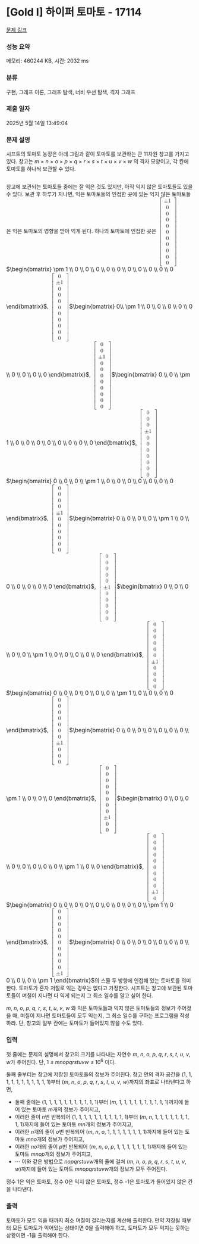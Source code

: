 # [Gold I] 하이퍼 토마토 - 17114 

[문제 링크](https://www.acmicpc.net/problem/17114) 

### 성능 요약

메모리: 460244 KB, 시간: 2032 ms

### 분류

구현, 그래프 이론, 그래프 탐색, 너비 우선 탐색, 격자 그래프

### 제출 일자

2025년 5월 14일 13:49:04

### 문제 설명

<p>시프트의 토마토 농장은 아래 그림과 같이 토마토를 보관하는 큰 11차원 창고를 가지고 있다. 창고는 <em>m </em>×<em> n </em>×<em> o </em>×<em> p </em>×<em> q </em>×<em> r </em>×<em> s </em>×<em> t </em>×<em> u </em>×<em> v </em>×<em> w</em> 의 격자 모양이고, 각 칸에 토마토를 하나씩 보관할 수 있다.</p>

<p> </p>

<p style="text-align: center;"><img alt="" src="https://upload.acmicpc.net/ca30bf59-2a40-4eff-909f-532bc9df8840/-/preview/"></p>

<p> </p>

<p>창고에 보관되는 토마토들 중에는 잘 익은 것도 있지만, 아직 익지 않은 토마토들도 있을 수 있다. 보관 후 하루가 지나면, 익은 토마토들의 인접한 곳에 있는 익지 않은 토마토들은 익은 토마토의 영향을 받아 익게 된다. 하나의 토마토에 인접한 곳은 <mjx-container class="MathJax" jax="CHTML" style="font-size: 109%; position: relative;"><mjx-math class="MJX-TEX" aria-hidden="true"><mjx-mrow><mjx-mo class="mjx-n"><mjx-stretchy-v class="mjx-c5B" style="height: 15em; vertical-align: -7.25em;"><mjx-beg><mjx-c></mjx-c></mjx-beg><mjx-ext><mjx-c></mjx-c></mjx-ext><mjx-end><mjx-c></mjx-c></mjx-end><mjx-mark></mjx-mark></mjx-stretchy-v></mjx-mo><mjx-mtable style="min-width: 1.278em;"><mjx-table><mjx-itable><mjx-mtr><mjx-mtd style="padding-bottom: 0.2em;"><mjx-mo class="mjx-n"><mjx-c class="mjx-cB1"></mjx-c></mjx-mo><mjx-mn class="mjx-n"><mjx-c class="mjx-c31"></mjx-c></mjx-mn><mjx-tstrut></mjx-tstrut></mjx-mtd></mjx-mtr><mjx-mtr><mjx-mtd style="padding-top: 0.2em; padding-bottom: 0.2em;"><mjx-mn class="mjx-n"><mjx-c class="mjx-c30"></mjx-c></mjx-mn><mjx-tstrut></mjx-tstrut></mjx-mtd></mjx-mtr><mjx-mtr><mjx-mtd style="padding-top: 0.2em; padding-bottom: 0.2em;"><mjx-mn class="mjx-n"><mjx-c class="mjx-c30"></mjx-c></mjx-mn><mjx-tstrut></mjx-tstrut></mjx-mtd></mjx-mtr><mjx-mtr><mjx-mtd style="padding-top: 0.2em; padding-bottom: 0.2em;"><mjx-mn class="mjx-n"><mjx-c class="mjx-c30"></mjx-c></mjx-mn><mjx-tstrut></mjx-tstrut></mjx-mtd></mjx-mtr><mjx-mtr><mjx-mtd style="padding-top: 0.2em; padding-bottom: 0.2em;"><mjx-mn class="mjx-n"><mjx-c class="mjx-c30"></mjx-c></mjx-mn><mjx-tstrut></mjx-tstrut></mjx-mtd></mjx-mtr><mjx-mtr><mjx-mtd style="padding-top: 0.2em; padding-bottom: 0.2em;"><mjx-mn class="mjx-n"><mjx-c class="mjx-c30"></mjx-c></mjx-mn><mjx-tstrut></mjx-tstrut></mjx-mtd></mjx-mtr><mjx-mtr><mjx-mtd style="padding-top: 0.2em; padding-bottom: 0.2em;"><mjx-mn class="mjx-n"><mjx-c class="mjx-c30"></mjx-c></mjx-mn><mjx-tstrut></mjx-tstrut></mjx-mtd></mjx-mtr><mjx-mtr><mjx-mtd style="padding-top: 0.2em; padding-bottom: 0.2em;"><mjx-mn class="mjx-n"><mjx-c class="mjx-c30"></mjx-c></mjx-mn><mjx-tstrut></mjx-tstrut></mjx-mtd></mjx-mtr><mjx-mtr><mjx-mtd style="padding-top: 0.2em; padding-bottom: 0.2em;"><mjx-mn class="mjx-n"><mjx-c class="mjx-c30"></mjx-c></mjx-mn><mjx-tstrut></mjx-tstrut></mjx-mtd></mjx-mtr><mjx-mtr><mjx-mtd style="padding-top: 0.2em; padding-bottom: 0.2em;"><mjx-mn class="mjx-n"><mjx-c class="mjx-c30"></mjx-c></mjx-mn><mjx-tstrut></mjx-tstrut></mjx-mtd></mjx-mtr><mjx-mtr><mjx-mtd style="padding-top: 0.2em;"><mjx-mn class="mjx-n"><mjx-c class="mjx-c30"></mjx-c></mjx-mn><mjx-tstrut></mjx-tstrut></mjx-mtd></mjx-mtr></mjx-itable></mjx-table></mjx-mtable><mjx-mo class="mjx-n"><mjx-stretchy-v class="mjx-c5D" style="height: 15em; vertical-align: -7.25em;"><mjx-beg><mjx-c></mjx-c></mjx-beg><mjx-ext><mjx-c></mjx-c></mjx-ext><mjx-end><mjx-c></mjx-c></mjx-end><mjx-mark></mjx-mark></mjx-stretchy-v></mjx-mo></mjx-mrow></mjx-math><mjx-assistive-mml unselectable="on" display="inline"><math xmlns="http://www.w3.org/1998/Math/MathML"><mrow data-mjx-texclass="INNER"><mo data-mjx-texclass="OPEN">[</mo><mtable columnspacing="1em" rowspacing="4pt"><mtr><mtd><mo>±</mo><mn>1</mn></mtd></mtr><mtr><mtd><mn>0</mn></mtd></mtr><mtr><mtd><mn>0</mn></mtd></mtr><mtr><mtd><mn>0</mn></mtd></mtr><mtr><mtd><mn>0</mn></mtd></mtr><mtr><mtd><mn>0</mn></mtd></mtr><mtr><mtd><mn>0</mn></mtd></mtr><mtr><mtd><mn>0</mn></mtd></mtr><mtr><mtd><mn>0</mn></mtd></mtr><mtr><mtd><mn>0</mn></mtd></mtr><mtr><mtd><mn>0</mn></mtd></mtr></mtable><mo data-mjx-texclass="CLOSE">]</mo></mrow></math></mjx-assistive-mml><span aria-hidden="true" class="no-mathjax mjx-copytext">$\begin{bmatrix} \pm 1 \\ 0 \\ 0 \\ 0 \\ 0 \\ 0 \\ 0 \\ 0 \\ 0 \\ 0 \\ 0 \end{bmatrix}$</span></mjx-container>, <mjx-container class="MathJax" jax="CHTML" style="font-size: 109%; position: relative;"><mjx-math class="MJX-TEX" aria-hidden="true"><mjx-mrow><mjx-mo class="mjx-n"><mjx-stretchy-v class="mjx-c5B" style="height: 15em; vertical-align: -7.25em;"><mjx-beg><mjx-c></mjx-c></mjx-beg><mjx-ext><mjx-c></mjx-c></mjx-ext><mjx-end><mjx-c></mjx-c></mjx-end><mjx-mark></mjx-mark></mjx-stretchy-v></mjx-mo><mjx-mtable style="min-width: 1.278em;"><mjx-table><mjx-itable><mjx-mtr><mjx-mtd style="padding-bottom: 0.2em;"><mjx-mn class="mjx-n"><mjx-c class="mjx-c30"></mjx-c></mjx-mn><mjx-tstrut></mjx-tstrut></mjx-mtd></mjx-mtr><mjx-mtr><mjx-mtd style="padding-top: 0.2em; padding-bottom: 0.2em;"><mjx-mo class="mjx-n"><mjx-c class="mjx-cB1"></mjx-c></mjx-mo><mjx-mn class="mjx-n"><mjx-c class="mjx-c31"></mjx-c></mjx-mn><mjx-tstrut></mjx-tstrut></mjx-mtd></mjx-mtr><mjx-mtr><mjx-mtd style="padding-top: 0.2em; padding-bottom: 0.2em;"><mjx-mn class="mjx-n"><mjx-c class="mjx-c30"></mjx-c></mjx-mn><mjx-tstrut></mjx-tstrut></mjx-mtd></mjx-mtr><mjx-mtr><mjx-mtd style="padding-top: 0.2em; padding-bottom: 0.2em;"><mjx-mn class="mjx-n"><mjx-c class="mjx-c30"></mjx-c></mjx-mn><mjx-tstrut></mjx-tstrut></mjx-mtd></mjx-mtr><mjx-mtr><mjx-mtd style="padding-top: 0.2em; padding-bottom: 0.2em;"><mjx-mn class="mjx-n"><mjx-c class="mjx-c30"></mjx-c></mjx-mn><mjx-tstrut></mjx-tstrut></mjx-mtd></mjx-mtr><mjx-mtr><mjx-mtd style="padding-top: 0.2em; padding-bottom: 0.2em;"><mjx-mn class="mjx-n"><mjx-c class="mjx-c30"></mjx-c></mjx-mn><mjx-tstrut></mjx-tstrut></mjx-mtd></mjx-mtr><mjx-mtr><mjx-mtd style="padding-top: 0.2em; padding-bottom: 0.2em;"><mjx-mn class="mjx-n"><mjx-c class="mjx-c30"></mjx-c></mjx-mn><mjx-tstrut></mjx-tstrut></mjx-mtd></mjx-mtr><mjx-mtr><mjx-mtd style="padding-top: 0.2em; padding-bottom: 0.2em;"><mjx-mn class="mjx-n"><mjx-c class="mjx-c30"></mjx-c></mjx-mn><mjx-tstrut></mjx-tstrut></mjx-mtd></mjx-mtr><mjx-mtr><mjx-mtd style="padding-top: 0.2em; padding-bottom: 0.2em;"><mjx-mn class="mjx-n"><mjx-c class="mjx-c30"></mjx-c></mjx-mn><mjx-tstrut></mjx-tstrut></mjx-mtd></mjx-mtr><mjx-mtr><mjx-mtd style="padding-top: 0.2em; padding-bottom: 0.2em;"><mjx-mn class="mjx-n"><mjx-c class="mjx-c30"></mjx-c></mjx-mn><mjx-tstrut></mjx-tstrut></mjx-mtd></mjx-mtr><mjx-mtr><mjx-mtd style="padding-top: 0.2em;"><mjx-mn class="mjx-n"><mjx-c class="mjx-c30"></mjx-c></mjx-mn><mjx-tstrut></mjx-tstrut></mjx-mtd></mjx-mtr></mjx-itable></mjx-table></mjx-mtable><mjx-mo class="mjx-n"><mjx-stretchy-v class="mjx-c5D" style="height: 15em; vertical-align: -7.25em;"><mjx-beg><mjx-c></mjx-c></mjx-beg><mjx-ext><mjx-c></mjx-c></mjx-ext><mjx-end><mjx-c></mjx-c></mjx-end><mjx-mark></mjx-mark></mjx-stretchy-v></mjx-mo></mjx-mrow></mjx-math><mjx-assistive-mml unselectable="on" display="inline"><math xmlns="http://www.w3.org/1998/Math/MathML"><mrow data-mjx-texclass="INNER"><mo data-mjx-texclass="OPEN">[</mo><mtable columnspacing="1em" rowspacing="4pt"><mtr><mtd><mn>0</mn></mtd></mtr><mtr><mtd><mo>±</mo><mn>1</mn></mtd></mtr><mtr><mtd><mn>0</mn></mtd></mtr><mtr><mtd><mn>0</mn></mtd></mtr><mtr><mtd><mn>0</mn></mtd></mtr><mtr><mtd><mn>0</mn></mtd></mtr><mtr><mtd><mn>0</mn></mtd></mtr><mtr><mtd><mn>0</mn></mtd></mtr><mtr><mtd><mn>0</mn></mtd></mtr><mtr><mtd><mn>0</mn></mtd></mtr><mtr><mtd><mn>0</mn></mtd></mtr></mtable><mo data-mjx-texclass="CLOSE">]</mo></mrow></math></mjx-assistive-mml><span aria-hidden="true" class="no-mathjax mjx-copytext">$\begin{bmatrix} 0\\ \pm 1 \\ 0 \\ 0 \\ 0 \\ 0 \\ 0 \\ 0 \\ 0 \\ 0 \\ 0 \end{bmatrix}$</span></mjx-container>, <mjx-container class="MathJax" jax="CHTML" style="font-size: 109%; position: relative;"><mjx-math class="MJX-TEX" aria-hidden="true"><mjx-mrow><mjx-mo class="mjx-n"><mjx-stretchy-v class="mjx-c5B" style="height: 15em; vertical-align: -7.25em;"><mjx-beg><mjx-c></mjx-c></mjx-beg><mjx-ext><mjx-c></mjx-c></mjx-ext><mjx-end><mjx-c></mjx-c></mjx-end><mjx-mark></mjx-mark></mjx-stretchy-v></mjx-mo><mjx-mtable style="min-width: 1.278em;"><mjx-table><mjx-itable><mjx-mtr><mjx-mtd style="padding-bottom: 0.2em;"><mjx-mn class="mjx-n"><mjx-c class="mjx-c30"></mjx-c></mjx-mn><mjx-tstrut></mjx-tstrut></mjx-mtd></mjx-mtr><mjx-mtr><mjx-mtd style="padding-top: 0.2em; padding-bottom: 0.2em;"><mjx-mn class="mjx-n"><mjx-c class="mjx-c30"></mjx-c></mjx-mn><mjx-tstrut></mjx-tstrut></mjx-mtd></mjx-mtr><mjx-mtr><mjx-mtd style="padding-top: 0.2em; padding-bottom: 0.2em;"><mjx-mo class="mjx-n"><mjx-c class="mjx-cB1"></mjx-c></mjx-mo><mjx-mn class="mjx-n"><mjx-c class="mjx-c31"></mjx-c></mjx-mn><mjx-tstrut></mjx-tstrut></mjx-mtd></mjx-mtr><mjx-mtr><mjx-mtd style="padding-top: 0.2em; padding-bottom: 0.2em;"><mjx-mn class="mjx-n"><mjx-c class="mjx-c30"></mjx-c></mjx-mn><mjx-tstrut></mjx-tstrut></mjx-mtd></mjx-mtr><mjx-mtr><mjx-mtd style="padding-top: 0.2em; padding-bottom: 0.2em;"><mjx-mn class="mjx-n"><mjx-c class="mjx-c30"></mjx-c></mjx-mn><mjx-tstrut></mjx-tstrut></mjx-mtd></mjx-mtr><mjx-mtr><mjx-mtd style="padding-top: 0.2em; padding-bottom: 0.2em;"><mjx-mn class="mjx-n"><mjx-c class="mjx-c30"></mjx-c></mjx-mn><mjx-tstrut></mjx-tstrut></mjx-mtd></mjx-mtr><mjx-mtr><mjx-mtd style="padding-top: 0.2em; padding-bottom: 0.2em;"><mjx-mn class="mjx-n"><mjx-c class="mjx-c30"></mjx-c></mjx-mn><mjx-tstrut></mjx-tstrut></mjx-mtd></mjx-mtr><mjx-mtr><mjx-mtd style="padding-top: 0.2em; padding-bottom: 0.2em;"><mjx-mn class="mjx-n"><mjx-c class="mjx-c30"></mjx-c></mjx-mn><mjx-tstrut></mjx-tstrut></mjx-mtd></mjx-mtr><mjx-mtr><mjx-mtd style="padding-top: 0.2em; padding-bottom: 0.2em;"><mjx-mn class="mjx-n"><mjx-c class="mjx-c30"></mjx-c></mjx-mn><mjx-tstrut></mjx-tstrut></mjx-mtd></mjx-mtr><mjx-mtr><mjx-mtd style="padding-top: 0.2em; padding-bottom: 0.2em;"><mjx-mn class="mjx-n"><mjx-c class="mjx-c30"></mjx-c></mjx-mn><mjx-tstrut></mjx-tstrut></mjx-mtd></mjx-mtr><mjx-mtr><mjx-mtd style="padding-top: 0.2em;"><mjx-mn class="mjx-n"><mjx-c class="mjx-c30"></mjx-c></mjx-mn><mjx-tstrut></mjx-tstrut></mjx-mtd></mjx-mtr></mjx-itable></mjx-table></mjx-mtable><mjx-mo class="mjx-n"><mjx-stretchy-v class="mjx-c5D" style="height: 15em; vertical-align: -7.25em;"><mjx-beg><mjx-c></mjx-c></mjx-beg><mjx-ext><mjx-c></mjx-c></mjx-ext><mjx-end><mjx-c></mjx-c></mjx-end><mjx-mark></mjx-mark></mjx-stretchy-v></mjx-mo></mjx-mrow></mjx-math><mjx-assistive-mml unselectable="on" display="inline"><math xmlns="http://www.w3.org/1998/Math/MathML"><mrow data-mjx-texclass="INNER"><mo data-mjx-texclass="OPEN">[</mo><mtable columnspacing="1em" rowspacing="4pt"><mtr><mtd><mn>0</mn></mtd></mtr><mtr><mtd><mn>0</mn></mtd></mtr><mtr><mtd><mo>±</mo><mn>1</mn></mtd></mtr><mtr><mtd><mn>0</mn></mtd></mtr><mtr><mtd><mn>0</mn></mtd></mtr><mtr><mtd><mn>0</mn></mtd></mtr><mtr><mtd><mn>0</mn></mtd></mtr><mtr><mtd><mn>0</mn></mtd></mtr><mtr><mtd><mn>0</mn></mtd></mtr><mtr><mtd><mn>0</mn></mtd></mtr><mtr><mtd><mn>0</mn></mtd></mtr></mtable><mo data-mjx-texclass="CLOSE">]</mo></mrow></math></mjx-assistive-mml><span aria-hidden="true" class="no-mathjax mjx-copytext">$\begin{bmatrix} 0 \\ 0 \\ \pm 1 \\ 0 \\ 0 \\ 0 \\ 0 \\ 0 \\ 0 \\ 0 \\ 0 \end{bmatrix}$</span></mjx-container>, <mjx-container class="MathJax" jax="CHTML" style="font-size: 109%; position: relative;"><mjx-math class="MJX-TEX" aria-hidden="true"><mjx-mrow><mjx-mo class="mjx-n"><mjx-stretchy-v class="mjx-c5B" style="height: 15em; vertical-align: -7.25em;"><mjx-beg><mjx-c></mjx-c></mjx-beg><mjx-ext><mjx-c></mjx-c></mjx-ext><mjx-end><mjx-c></mjx-c></mjx-end><mjx-mark></mjx-mark></mjx-stretchy-v></mjx-mo><mjx-mtable style="min-width: 1.278em;"><mjx-table><mjx-itable><mjx-mtr><mjx-mtd style="padding-bottom: 0.2em;"><mjx-mn class="mjx-n"><mjx-c class="mjx-c30"></mjx-c></mjx-mn><mjx-tstrut></mjx-tstrut></mjx-mtd></mjx-mtr><mjx-mtr><mjx-mtd style="padding-top: 0.2em; padding-bottom: 0.2em;"><mjx-mn class="mjx-n"><mjx-c class="mjx-c30"></mjx-c></mjx-mn><mjx-tstrut></mjx-tstrut></mjx-mtd></mjx-mtr><mjx-mtr><mjx-mtd style="padding-top: 0.2em; padding-bottom: 0.2em;"><mjx-mn class="mjx-n"><mjx-c class="mjx-c30"></mjx-c></mjx-mn><mjx-tstrut></mjx-tstrut></mjx-mtd></mjx-mtr><mjx-mtr><mjx-mtd style="padding-top: 0.2em; padding-bottom: 0.2em;"><mjx-mo class="mjx-n"><mjx-c class="mjx-cB1"></mjx-c></mjx-mo><mjx-mn class="mjx-n"><mjx-c class="mjx-c31"></mjx-c></mjx-mn><mjx-tstrut></mjx-tstrut></mjx-mtd></mjx-mtr><mjx-mtr><mjx-mtd style="padding-top: 0.2em; padding-bottom: 0.2em;"><mjx-mn class="mjx-n"><mjx-c class="mjx-c30"></mjx-c></mjx-mn><mjx-tstrut></mjx-tstrut></mjx-mtd></mjx-mtr><mjx-mtr><mjx-mtd style="padding-top: 0.2em; padding-bottom: 0.2em;"><mjx-mn class="mjx-n"><mjx-c class="mjx-c30"></mjx-c></mjx-mn><mjx-tstrut></mjx-tstrut></mjx-mtd></mjx-mtr><mjx-mtr><mjx-mtd style="padding-top: 0.2em; padding-bottom: 0.2em;"><mjx-mn class="mjx-n"><mjx-c class="mjx-c30"></mjx-c></mjx-mn><mjx-tstrut></mjx-tstrut></mjx-mtd></mjx-mtr><mjx-mtr><mjx-mtd style="padding-top: 0.2em; padding-bottom: 0.2em;"><mjx-mn class="mjx-n"><mjx-c class="mjx-c30"></mjx-c></mjx-mn><mjx-tstrut></mjx-tstrut></mjx-mtd></mjx-mtr><mjx-mtr><mjx-mtd style="padding-top: 0.2em; padding-bottom: 0.2em;"><mjx-mn class="mjx-n"><mjx-c class="mjx-c30"></mjx-c></mjx-mn><mjx-tstrut></mjx-tstrut></mjx-mtd></mjx-mtr><mjx-mtr><mjx-mtd style="padding-top: 0.2em; padding-bottom: 0.2em;"><mjx-mn class="mjx-n"><mjx-c class="mjx-c30"></mjx-c></mjx-mn><mjx-tstrut></mjx-tstrut></mjx-mtd></mjx-mtr><mjx-mtr><mjx-mtd style="padding-top: 0.2em;"><mjx-mn class="mjx-n"><mjx-c class="mjx-c30"></mjx-c></mjx-mn><mjx-tstrut></mjx-tstrut></mjx-mtd></mjx-mtr></mjx-itable></mjx-table></mjx-mtable><mjx-mo class="mjx-n"><mjx-stretchy-v class="mjx-c5D" style="height: 15em; vertical-align: -7.25em;"><mjx-beg><mjx-c></mjx-c></mjx-beg><mjx-ext><mjx-c></mjx-c></mjx-ext><mjx-end><mjx-c></mjx-c></mjx-end><mjx-mark></mjx-mark></mjx-stretchy-v></mjx-mo></mjx-mrow></mjx-math><mjx-assistive-mml unselectable="on" display="inline"><math xmlns="http://www.w3.org/1998/Math/MathML"><mrow data-mjx-texclass="INNER"><mo data-mjx-texclass="OPEN">[</mo><mtable columnspacing="1em" rowspacing="4pt"><mtr><mtd><mn>0</mn></mtd></mtr><mtr><mtd><mn>0</mn></mtd></mtr><mtr><mtd><mn>0</mn></mtd></mtr><mtr><mtd><mo>±</mo><mn>1</mn></mtd></mtr><mtr><mtd><mn>0</mn></mtd></mtr><mtr><mtd><mn>0</mn></mtd></mtr><mtr><mtd><mn>0</mn></mtd></mtr><mtr><mtd><mn>0</mn></mtd></mtr><mtr><mtd><mn>0</mn></mtd></mtr><mtr><mtd><mn>0</mn></mtd></mtr><mtr><mtd><mn>0</mn></mtd></mtr></mtable><mo data-mjx-texclass="CLOSE">]</mo></mrow></math></mjx-assistive-mml><span aria-hidden="true" class="no-mathjax mjx-copytext">$\begin{bmatrix} 0 \\ 0 \\ 0 \\ \pm 1 \\ 0 \\ 0 \\ 0 \\ 0 \\ 0 \\ 0 \\ 0 \end{bmatrix}$</span></mjx-container>, <mjx-container class="MathJax" jax="CHTML" style="font-size: 109%; position: relative;"><mjx-math class="MJX-TEX" aria-hidden="true"><mjx-mrow><mjx-mo class="mjx-n"><mjx-stretchy-v class="mjx-c5B" style="height: 15em; vertical-align: -7.25em;"><mjx-beg><mjx-c></mjx-c></mjx-beg><mjx-ext><mjx-c></mjx-c></mjx-ext><mjx-end><mjx-c></mjx-c></mjx-end><mjx-mark></mjx-mark></mjx-stretchy-v></mjx-mo><mjx-mtable style="min-width: 1.278em;"><mjx-table><mjx-itable><mjx-mtr><mjx-mtd style="padding-bottom: 0.2em;"><mjx-mn class="mjx-n"><mjx-c class="mjx-c30"></mjx-c></mjx-mn><mjx-tstrut></mjx-tstrut></mjx-mtd></mjx-mtr><mjx-mtr><mjx-mtd style="padding-top: 0.2em; padding-bottom: 0.2em;"><mjx-mn class="mjx-n"><mjx-c class="mjx-c30"></mjx-c></mjx-mn><mjx-tstrut></mjx-tstrut></mjx-mtd></mjx-mtr><mjx-mtr><mjx-mtd style="padding-top: 0.2em; padding-bottom: 0.2em;"><mjx-mn class="mjx-n"><mjx-c class="mjx-c30"></mjx-c></mjx-mn><mjx-tstrut></mjx-tstrut></mjx-mtd></mjx-mtr><mjx-mtr><mjx-mtd style="padding-top: 0.2em; padding-bottom: 0.2em;"><mjx-mn class="mjx-n"><mjx-c class="mjx-c30"></mjx-c></mjx-mn><mjx-tstrut></mjx-tstrut></mjx-mtd></mjx-mtr><mjx-mtr><mjx-mtd style="padding-top: 0.2em; padding-bottom: 0.2em;"><mjx-mo class="mjx-n"><mjx-c class="mjx-cB1"></mjx-c></mjx-mo><mjx-mn class="mjx-n"><mjx-c class="mjx-c31"></mjx-c></mjx-mn><mjx-tstrut></mjx-tstrut></mjx-mtd></mjx-mtr><mjx-mtr><mjx-mtd style="padding-top: 0.2em; padding-bottom: 0.2em;"><mjx-mn class="mjx-n"><mjx-c class="mjx-c30"></mjx-c></mjx-mn><mjx-tstrut></mjx-tstrut></mjx-mtd></mjx-mtr><mjx-mtr><mjx-mtd style="padding-top: 0.2em; padding-bottom: 0.2em;"><mjx-mn class="mjx-n"><mjx-c class="mjx-c30"></mjx-c></mjx-mn><mjx-tstrut></mjx-tstrut></mjx-mtd></mjx-mtr><mjx-mtr><mjx-mtd style="padding-top: 0.2em; padding-bottom: 0.2em;"><mjx-mn class="mjx-n"><mjx-c class="mjx-c30"></mjx-c></mjx-mn><mjx-tstrut></mjx-tstrut></mjx-mtd></mjx-mtr><mjx-mtr><mjx-mtd style="padding-top: 0.2em; padding-bottom: 0.2em;"><mjx-mn class="mjx-n"><mjx-c class="mjx-c30"></mjx-c></mjx-mn><mjx-tstrut></mjx-tstrut></mjx-mtd></mjx-mtr><mjx-mtr><mjx-mtd style="padding-top: 0.2em; padding-bottom: 0.2em;"><mjx-mn class="mjx-n"><mjx-c class="mjx-c30"></mjx-c></mjx-mn><mjx-tstrut></mjx-tstrut></mjx-mtd></mjx-mtr><mjx-mtr><mjx-mtd style="padding-top: 0.2em;"><mjx-mn class="mjx-n"><mjx-c class="mjx-c30"></mjx-c></mjx-mn><mjx-tstrut></mjx-tstrut></mjx-mtd></mjx-mtr></mjx-itable></mjx-table></mjx-mtable><mjx-mo class="mjx-n"><mjx-stretchy-v class="mjx-c5D" style="height: 15em; vertical-align: -7.25em;"><mjx-beg><mjx-c></mjx-c></mjx-beg><mjx-ext><mjx-c></mjx-c></mjx-ext><mjx-end><mjx-c></mjx-c></mjx-end><mjx-mark></mjx-mark></mjx-stretchy-v></mjx-mo></mjx-mrow></mjx-math><mjx-assistive-mml unselectable="on" display="inline"><math xmlns="http://www.w3.org/1998/Math/MathML"><mrow data-mjx-texclass="INNER"><mo data-mjx-texclass="OPEN">[</mo><mtable columnspacing="1em" rowspacing="4pt"><mtr><mtd><mn>0</mn></mtd></mtr><mtr><mtd><mn>0</mn></mtd></mtr><mtr><mtd><mn>0</mn></mtd></mtr><mtr><mtd><mn>0</mn></mtd></mtr><mtr><mtd><mo>±</mo><mn>1</mn></mtd></mtr><mtr><mtd><mn>0</mn></mtd></mtr><mtr><mtd><mn>0</mn></mtd></mtr><mtr><mtd><mn>0</mn></mtd></mtr><mtr><mtd><mn>0</mn></mtd></mtr><mtr><mtd><mn>0</mn></mtd></mtr><mtr><mtd><mn>0</mn></mtd></mtr></mtable><mo data-mjx-texclass="CLOSE">]</mo></mrow></math></mjx-assistive-mml><span aria-hidden="true" class="no-mathjax mjx-copytext">$\begin{bmatrix} 0 \\ 0 \\ 0 \\ 0 \\ \pm 1 \\ 0 \\ 0 \\ 0 \\ 0 \\ 0 \\ 0 \end{bmatrix}$</span></mjx-container>, <mjx-container class="MathJax" jax="CHTML" style="font-size: 109%; position: relative;"><mjx-math class="MJX-TEX" aria-hidden="true"><mjx-mrow><mjx-mo class="mjx-n"><mjx-stretchy-v class="mjx-c5B" style="height: 15em; vertical-align: -7.25em;"><mjx-beg><mjx-c></mjx-c></mjx-beg><mjx-ext><mjx-c></mjx-c></mjx-ext><mjx-end><mjx-c></mjx-c></mjx-end><mjx-mark></mjx-mark></mjx-stretchy-v></mjx-mo><mjx-mtable style="min-width: 1.278em;"><mjx-table><mjx-itable><mjx-mtr><mjx-mtd style="padding-bottom: 0.2em;"><mjx-mn class="mjx-n"><mjx-c class="mjx-c30"></mjx-c></mjx-mn><mjx-tstrut></mjx-tstrut></mjx-mtd></mjx-mtr><mjx-mtr><mjx-mtd style="padding-top: 0.2em; padding-bottom: 0.2em;"><mjx-mn class="mjx-n"><mjx-c class="mjx-c30"></mjx-c></mjx-mn><mjx-tstrut></mjx-tstrut></mjx-mtd></mjx-mtr><mjx-mtr><mjx-mtd style="padding-top: 0.2em; padding-bottom: 0.2em;"><mjx-mn class="mjx-n"><mjx-c class="mjx-c30"></mjx-c></mjx-mn><mjx-tstrut></mjx-tstrut></mjx-mtd></mjx-mtr><mjx-mtr><mjx-mtd style="padding-top: 0.2em; padding-bottom: 0.2em;"><mjx-mn class="mjx-n"><mjx-c class="mjx-c30"></mjx-c></mjx-mn><mjx-tstrut></mjx-tstrut></mjx-mtd></mjx-mtr><mjx-mtr><mjx-mtd style="padding-top: 0.2em; padding-bottom: 0.2em;"><mjx-mn class="mjx-n"><mjx-c class="mjx-c30"></mjx-c></mjx-mn><mjx-tstrut></mjx-tstrut></mjx-mtd></mjx-mtr><mjx-mtr><mjx-mtd style="padding-top: 0.2em; padding-bottom: 0.2em;"><mjx-mo class="mjx-n"><mjx-c class="mjx-cB1"></mjx-c></mjx-mo><mjx-mn class="mjx-n"><mjx-c class="mjx-c31"></mjx-c></mjx-mn><mjx-tstrut></mjx-tstrut></mjx-mtd></mjx-mtr><mjx-mtr><mjx-mtd style="padding-top: 0.2em; padding-bottom: 0.2em;"><mjx-mn class="mjx-n"><mjx-c class="mjx-c30"></mjx-c></mjx-mn><mjx-tstrut></mjx-tstrut></mjx-mtd></mjx-mtr><mjx-mtr><mjx-mtd style="padding-top: 0.2em; padding-bottom: 0.2em;"><mjx-mn class="mjx-n"><mjx-c class="mjx-c30"></mjx-c></mjx-mn><mjx-tstrut></mjx-tstrut></mjx-mtd></mjx-mtr><mjx-mtr><mjx-mtd style="padding-top: 0.2em; padding-bottom: 0.2em;"><mjx-mn class="mjx-n"><mjx-c class="mjx-c30"></mjx-c></mjx-mn><mjx-tstrut></mjx-tstrut></mjx-mtd></mjx-mtr><mjx-mtr><mjx-mtd style="padding-top: 0.2em; padding-bottom: 0.2em;"><mjx-mn class="mjx-n"><mjx-c class="mjx-c30"></mjx-c></mjx-mn><mjx-tstrut></mjx-tstrut></mjx-mtd></mjx-mtr><mjx-mtr><mjx-mtd style="padding-top: 0.2em;"><mjx-mn class="mjx-n"><mjx-c class="mjx-c30"></mjx-c></mjx-mn><mjx-tstrut></mjx-tstrut></mjx-mtd></mjx-mtr></mjx-itable></mjx-table></mjx-mtable><mjx-mo class="mjx-n"><mjx-stretchy-v class="mjx-c5D" style="height: 15em; vertical-align: -7.25em;"><mjx-beg><mjx-c></mjx-c></mjx-beg><mjx-ext><mjx-c></mjx-c></mjx-ext><mjx-end><mjx-c></mjx-c></mjx-end><mjx-mark></mjx-mark></mjx-stretchy-v></mjx-mo></mjx-mrow></mjx-math><mjx-assistive-mml unselectable="on" display="inline"><math xmlns="http://www.w3.org/1998/Math/MathML"><mrow data-mjx-texclass="INNER"><mo data-mjx-texclass="OPEN">[</mo><mtable columnspacing="1em" rowspacing="4pt"><mtr><mtd><mn>0</mn></mtd></mtr><mtr><mtd><mn>0</mn></mtd></mtr><mtr><mtd><mn>0</mn></mtd></mtr><mtr><mtd><mn>0</mn></mtd></mtr><mtr><mtd><mn>0</mn></mtd></mtr><mtr><mtd><mo>±</mo><mn>1</mn></mtd></mtr><mtr><mtd><mn>0</mn></mtd></mtr><mtr><mtd><mn>0</mn></mtd></mtr><mtr><mtd><mn>0</mn></mtd></mtr><mtr><mtd><mn>0</mn></mtd></mtr><mtr><mtd><mn>0</mn></mtd></mtr></mtable><mo data-mjx-texclass="CLOSE">]</mo></mrow></math></mjx-assistive-mml><span aria-hidden="true" class="no-mathjax mjx-copytext">$\begin{bmatrix} 0 \\ 0 \\ 0 \\ 0 \\ 0 \\ \pm 1 \\ 0 \\ 0 \\ 0 \\ 0 \\ 0 \end{bmatrix}$</span></mjx-container>, <mjx-container class="MathJax" jax="CHTML" style="font-size: 109%; position: relative;"><mjx-math class="MJX-TEX" aria-hidden="true"><mjx-mrow><mjx-mo class="mjx-n"><mjx-stretchy-v class="mjx-c5B" style="height: 15em; vertical-align: -7.25em;"><mjx-beg><mjx-c></mjx-c></mjx-beg><mjx-ext><mjx-c></mjx-c></mjx-ext><mjx-end><mjx-c></mjx-c></mjx-end><mjx-mark></mjx-mark></mjx-stretchy-v></mjx-mo><mjx-mtable style="min-width: 1.278em;"><mjx-table><mjx-itable><mjx-mtr><mjx-mtd style="padding-bottom: 0.2em;"><mjx-mn class="mjx-n"><mjx-c class="mjx-c30"></mjx-c></mjx-mn><mjx-tstrut></mjx-tstrut></mjx-mtd></mjx-mtr><mjx-mtr><mjx-mtd style="padding-top: 0.2em; padding-bottom: 0.2em;"><mjx-mn class="mjx-n"><mjx-c class="mjx-c30"></mjx-c></mjx-mn><mjx-tstrut></mjx-tstrut></mjx-mtd></mjx-mtr><mjx-mtr><mjx-mtd style="padding-top: 0.2em; padding-bottom: 0.2em;"><mjx-mn class="mjx-n"><mjx-c class="mjx-c30"></mjx-c></mjx-mn><mjx-tstrut></mjx-tstrut></mjx-mtd></mjx-mtr><mjx-mtr><mjx-mtd style="padding-top: 0.2em; padding-bottom: 0.2em;"><mjx-mn class="mjx-n"><mjx-c class="mjx-c30"></mjx-c></mjx-mn><mjx-tstrut></mjx-tstrut></mjx-mtd></mjx-mtr><mjx-mtr><mjx-mtd style="padding-top: 0.2em; padding-bottom: 0.2em;"><mjx-mn class="mjx-n"><mjx-c class="mjx-c30"></mjx-c></mjx-mn><mjx-tstrut></mjx-tstrut></mjx-mtd></mjx-mtr><mjx-mtr><mjx-mtd style="padding-top: 0.2em; padding-bottom: 0.2em;"><mjx-mn class="mjx-n"><mjx-c class="mjx-c30"></mjx-c></mjx-mn><mjx-tstrut></mjx-tstrut></mjx-mtd></mjx-mtr><mjx-mtr><mjx-mtd style="padding-top: 0.2em; padding-bottom: 0.2em;"><mjx-mo class="mjx-n"><mjx-c class="mjx-cB1"></mjx-c></mjx-mo><mjx-mn class="mjx-n"><mjx-c class="mjx-c31"></mjx-c></mjx-mn><mjx-tstrut></mjx-tstrut></mjx-mtd></mjx-mtr><mjx-mtr><mjx-mtd style="padding-top: 0.2em; padding-bottom: 0.2em;"><mjx-mn class="mjx-n"><mjx-c class="mjx-c30"></mjx-c></mjx-mn><mjx-tstrut></mjx-tstrut></mjx-mtd></mjx-mtr><mjx-mtr><mjx-mtd style="padding-top: 0.2em; padding-bottom: 0.2em;"><mjx-mn class="mjx-n"><mjx-c class="mjx-c30"></mjx-c></mjx-mn><mjx-tstrut></mjx-tstrut></mjx-mtd></mjx-mtr><mjx-mtr><mjx-mtd style="padding-top: 0.2em; padding-bottom: 0.2em;"><mjx-mn class="mjx-n"><mjx-c class="mjx-c30"></mjx-c></mjx-mn><mjx-tstrut></mjx-tstrut></mjx-mtd></mjx-mtr><mjx-mtr><mjx-mtd style="padding-top: 0.2em;"><mjx-mn class="mjx-n"><mjx-c class="mjx-c30"></mjx-c></mjx-mn><mjx-tstrut></mjx-tstrut></mjx-mtd></mjx-mtr></mjx-itable></mjx-table></mjx-mtable><mjx-mo class="mjx-n"><mjx-stretchy-v class="mjx-c5D" style="height: 15em; vertical-align: -7.25em;"><mjx-beg><mjx-c></mjx-c></mjx-beg><mjx-ext><mjx-c></mjx-c></mjx-ext><mjx-end><mjx-c></mjx-c></mjx-end><mjx-mark></mjx-mark></mjx-stretchy-v></mjx-mo></mjx-mrow></mjx-math><mjx-assistive-mml unselectable="on" display="inline"><math xmlns="http://www.w3.org/1998/Math/MathML"><mrow data-mjx-texclass="INNER"><mo data-mjx-texclass="OPEN">[</mo><mtable columnspacing="1em" rowspacing="4pt"><mtr><mtd><mn>0</mn></mtd></mtr><mtr><mtd><mn>0</mn></mtd></mtr><mtr><mtd><mn>0</mn></mtd></mtr><mtr><mtd><mn>0</mn></mtd></mtr><mtr><mtd><mn>0</mn></mtd></mtr><mtr><mtd><mn>0</mn></mtd></mtr><mtr><mtd><mo>±</mo><mn>1</mn></mtd></mtr><mtr><mtd><mn>0</mn></mtd></mtr><mtr><mtd><mn>0</mn></mtd></mtr><mtr><mtd><mn>0</mn></mtd></mtr><mtr><mtd><mn>0</mn></mtd></mtr></mtable><mo data-mjx-texclass="CLOSE">]</mo></mrow></math></mjx-assistive-mml><span aria-hidden="true" class="no-mathjax mjx-copytext">$\begin{bmatrix} 0 \\ 0 \\ 0 \\ 0 \\ 0 \\ 0 \\ \pm 1 \\ 0 \\ 0 \\ 0 \\ 0 \end{bmatrix}$</span></mjx-container>, <mjx-container class="MathJax" jax="CHTML" style="font-size: 109%; position: relative;"><mjx-math class="MJX-TEX" aria-hidden="true"><mjx-mrow><mjx-mo class="mjx-n"><mjx-stretchy-v class="mjx-c5B" style="height: 15em; vertical-align: -7.25em;"><mjx-beg><mjx-c></mjx-c></mjx-beg><mjx-ext><mjx-c></mjx-c></mjx-ext><mjx-end><mjx-c></mjx-c></mjx-end><mjx-mark></mjx-mark></mjx-stretchy-v></mjx-mo><mjx-mtable style="min-width: 1.278em;"><mjx-table><mjx-itable><mjx-mtr><mjx-mtd style="padding-bottom: 0.2em;"><mjx-mn class="mjx-n"><mjx-c class="mjx-c30"></mjx-c></mjx-mn><mjx-tstrut></mjx-tstrut></mjx-mtd></mjx-mtr><mjx-mtr><mjx-mtd style="padding-top: 0.2em; padding-bottom: 0.2em;"><mjx-mn class="mjx-n"><mjx-c class="mjx-c30"></mjx-c></mjx-mn><mjx-tstrut></mjx-tstrut></mjx-mtd></mjx-mtr><mjx-mtr><mjx-mtd style="padding-top: 0.2em; padding-bottom: 0.2em;"><mjx-mn class="mjx-n"><mjx-c class="mjx-c30"></mjx-c></mjx-mn><mjx-tstrut></mjx-tstrut></mjx-mtd></mjx-mtr><mjx-mtr><mjx-mtd style="padding-top: 0.2em; padding-bottom: 0.2em;"><mjx-mn class="mjx-n"><mjx-c class="mjx-c30"></mjx-c></mjx-mn><mjx-tstrut></mjx-tstrut></mjx-mtd></mjx-mtr><mjx-mtr><mjx-mtd style="padding-top: 0.2em; padding-bottom: 0.2em;"><mjx-mn class="mjx-n"><mjx-c class="mjx-c30"></mjx-c></mjx-mn><mjx-tstrut></mjx-tstrut></mjx-mtd></mjx-mtr><mjx-mtr><mjx-mtd style="padding-top: 0.2em; padding-bottom: 0.2em;"><mjx-mn class="mjx-n"><mjx-c class="mjx-c30"></mjx-c></mjx-mn><mjx-tstrut></mjx-tstrut></mjx-mtd></mjx-mtr><mjx-mtr><mjx-mtd style="padding-top: 0.2em; padding-bottom: 0.2em;"><mjx-mn class="mjx-n"><mjx-c class="mjx-c30"></mjx-c></mjx-mn><mjx-tstrut></mjx-tstrut></mjx-mtd></mjx-mtr><mjx-mtr><mjx-mtd style="padding-top: 0.2em; padding-bottom: 0.2em;"><mjx-mo class="mjx-n"><mjx-c class="mjx-cB1"></mjx-c></mjx-mo><mjx-mn class="mjx-n"><mjx-c class="mjx-c31"></mjx-c></mjx-mn><mjx-tstrut></mjx-tstrut></mjx-mtd></mjx-mtr><mjx-mtr><mjx-mtd style="padding-top: 0.2em; padding-bottom: 0.2em;"><mjx-mn class="mjx-n"><mjx-c class="mjx-c30"></mjx-c></mjx-mn><mjx-tstrut></mjx-tstrut></mjx-mtd></mjx-mtr><mjx-mtr><mjx-mtd style="padding-top: 0.2em; padding-bottom: 0.2em;"><mjx-mn class="mjx-n"><mjx-c class="mjx-c30"></mjx-c></mjx-mn><mjx-tstrut></mjx-tstrut></mjx-mtd></mjx-mtr><mjx-mtr><mjx-mtd style="padding-top: 0.2em;"><mjx-mn class="mjx-n"><mjx-c class="mjx-c30"></mjx-c></mjx-mn><mjx-tstrut></mjx-tstrut></mjx-mtd></mjx-mtr></mjx-itable></mjx-table></mjx-mtable><mjx-mo class="mjx-n"><mjx-stretchy-v class="mjx-c5D" style="height: 15em; vertical-align: -7.25em;"><mjx-beg><mjx-c></mjx-c></mjx-beg><mjx-ext><mjx-c></mjx-c></mjx-ext><mjx-end><mjx-c></mjx-c></mjx-end><mjx-mark></mjx-mark></mjx-stretchy-v></mjx-mo></mjx-mrow></mjx-math><mjx-assistive-mml unselectable="on" display="inline"><math xmlns="http://www.w3.org/1998/Math/MathML"><mrow data-mjx-texclass="INNER"><mo data-mjx-texclass="OPEN">[</mo><mtable columnspacing="1em" rowspacing="4pt"><mtr><mtd><mn>0</mn></mtd></mtr><mtr><mtd><mn>0</mn></mtd></mtr><mtr><mtd><mn>0</mn></mtd></mtr><mtr><mtd><mn>0</mn></mtd></mtr><mtr><mtd><mn>0</mn></mtd></mtr><mtr><mtd><mn>0</mn></mtd></mtr><mtr><mtd><mn>0</mn></mtd></mtr><mtr><mtd><mo>±</mo><mn>1</mn></mtd></mtr><mtr><mtd><mn>0</mn></mtd></mtr><mtr><mtd><mn>0</mn></mtd></mtr><mtr><mtd><mn>0</mn></mtd></mtr></mtable><mo data-mjx-texclass="CLOSE">]</mo></mrow></math></mjx-assistive-mml><span aria-hidden="true" class="no-mathjax mjx-copytext">$\begin{bmatrix} 0 \\ 0 \\ 0 \\ 0 \\ 0 \\ 0 \\ 0 \\ \pm 1 \\ 0 \\ 0 \\ 0 \end{bmatrix}$</span></mjx-container>, <mjx-container class="MathJax" jax="CHTML" style="font-size: 109%; position: relative;"><mjx-math class="MJX-TEX" aria-hidden="true"><mjx-mrow><mjx-mo class="mjx-n"><mjx-stretchy-v class="mjx-c5B" style="height: 15em; vertical-align: -7.25em;"><mjx-beg><mjx-c></mjx-c></mjx-beg><mjx-ext><mjx-c></mjx-c></mjx-ext><mjx-end><mjx-c></mjx-c></mjx-end><mjx-mark></mjx-mark></mjx-stretchy-v></mjx-mo><mjx-mtable style="min-width: 1.278em;"><mjx-table><mjx-itable><mjx-mtr><mjx-mtd style="padding-bottom: 0.2em;"><mjx-mn class="mjx-n"><mjx-c class="mjx-c30"></mjx-c></mjx-mn><mjx-tstrut></mjx-tstrut></mjx-mtd></mjx-mtr><mjx-mtr><mjx-mtd style="padding-top: 0.2em; padding-bottom: 0.2em;"><mjx-mn class="mjx-n"><mjx-c class="mjx-c30"></mjx-c></mjx-mn><mjx-tstrut></mjx-tstrut></mjx-mtd></mjx-mtr><mjx-mtr><mjx-mtd style="padding-top: 0.2em; padding-bottom: 0.2em;"><mjx-mn class="mjx-n"><mjx-c class="mjx-c30"></mjx-c></mjx-mn><mjx-tstrut></mjx-tstrut></mjx-mtd></mjx-mtr><mjx-mtr><mjx-mtd style="padding-top: 0.2em; padding-bottom: 0.2em;"><mjx-mn class="mjx-n"><mjx-c class="mjx-c30"></mjx-c></mjx-mn><mjx-tstrut></mjx-tstrut></mjx-mtd></mjx-mtr><mjx-mtr><mjx-mtd style="padding-top: 0.2em; padding-bottom: 0.2em;"><mjx-mn class="mjx-n"><mjx-c class="mjx-c30"></mjx-c></mjx-mn><mjx-tstrut></mjx-tstrut></mjx-mtd></mjx-mtr><mjx-mtr><mjx-mtd style="padding-top: 0.2em; padding-bottom: 0.2em;"><mjx-mn class="mjx-n"><mjx-c class="mjx-c30"></mjx-c></mjx-mn><mjx-tstrut></mjx-tstrut></mjx-mtd></mjx-mtr><mjx-mtr><mjx-mtd style="padding-top: 0.2em; padding-bottom: 0.2em;"><mjx-mn class="mjx-n"><mjx-c class="mjx-c30"></mjx-c></mjx-mn><mjx-tstrut></mjx-tstrut></mjx-mtd></mjx-mtr><mjx-mtr><mjx-mtd style="padding-top: 0.2em; padding-bottom: 0.2em;"><mjx-mn class="mjx-n"><mjx-c class="mjx-c30"></mjx-c></mjx-mn><mjx-tstrut></mjx-tstrut></mjx-mtd></mjx-mtr><mjx-mtr><mjx-mtd style="padding-top: 0.2em; padding-bottom: 0.2em;"><mjx-mo class="mjx-n"><mjx-c class="mjx-cB1"></mjx-c></mjx-mo><mjx-mn class="mjx-n"><mjx-c class="mjx-c31"></mjx-c></mjx-mn><mjx-tstrut></mjx-tstrut></mjx-mtd></mjx-mtr><mjx-mtr><mjx-mtd style="padding-top: 0.2em; padding-bottom: 0.2em;"><mjx-mn class="mjx-n"><mjx-c class="mjx-c30"></mjx-c></mjx-mn><mjx-tstrut></mjx-tstrut></mjx-mtd></mjx-mtr><mjx-mtr><mjx-mtd style="padding-top: 0.2em;"><mjx-mn class="mjx-n"><mjx-c class="mjx-c30"></mjx-c></mjx-mn><mjx-tstrut></mjx-tstrut></mjx-mtd></mjx-mtr></mjx-itable></mjx-table></mjx-mtable><mjx-mo class="mjx-n"><mjx-stretchy-v class="mjx-c5D" style="height: 15em; vertical-align: -7.25em;"><mjx-beg><mjx-c></mjx-c></mjx-beg><mjx-ext><mjx-c></mjx-c></mjx-ext><mjx-end><mjx-c></mjx-c></mjx-end><mjx-mark></mjx-mark></mjx-stretchy-v></mjx-mo></mjx-mrow></mjx-math><mjx-assistive-mml unselectable="on" display="inline"><math xmlns="http://www.w3.org/1998/Math/MathML"><mrow data-mjx-texclass="INNER"><mo data-mjx-texclass="OPEN">[</mo><mtable columnspacing="1em" rowspacing="4pt"><mtr><mtd><mn>0</mn></mtd></mtr><mtr><mtd><mn>0</mn></mtd></mtr><mtr><mtd><mn>0</mn></mtd></mtr><mtr><mtd><mn>0</mn></mtd></mtr><mtr><mtd><mn>0</mn></mtd></mtr><mtr><mtd><mn>0</mn></mtd></mtr><mtr><mtd><mn>0</mn></mtd></mtr><mtr><mtd><mn>0</mn></mtd></mtr><mtr><mtd><mo>±</mo><mn>1</mn></mtd></mtr><mtr><mtd><mn>0</mn></mtd></mtr><mtr><mtd><mn>0</mn></mtd></mtr></mtable><mo data-mjx-texclass="CLOSE">]</mo></mrow></math></mjx-assistive-mml><span aria-hidden="true" class="no-mathjax mjx-copytext">$\begin{bmatrix} 0 \\ 0 \\ 0 \\ 0 \\ 0 \\ 0 \\ 0 \\ 0 \\ \pm 1 \\ 0 \\ 0 \end{bmatrix}$</span></mjx-container>, <mjx-container class="MathJax" jax="CHTML" style="font-size: 109%; position: relative;"><mjx-math class="MJX-TEX" aria-hidden="true"><mjx-mrow><mjx-mo class="mjx-n"><mjx-stretchy-v class="mjx-c5B" style="height: 15em; vertical-align: -7.25em;"><mjx-beg><mjx-c></mjx-c></mjx-beg><mjx-ext><mjx-c></mjx-c></mjx-ext><mjx-end><mjx-c></mjx-c></mjx-end><mjx-mark></mjx-mark></mjx-stretchy-v></mjx-mo><mjx-mtable style="min-width: 1.278em;"><mjx-table><mjx-itable><mjx-mtr><mjx-mtd style="padding-bottom: 0.2em;"><mjx-mn class="mjx-n"><mjx-c class="mjx-c30"></mjx-c></mjx-mn><mjx-tstrut></mjx-tstrut></mjx-mtd></mjx-mtr><mjx-mtr><mjx-mtd style="padding-top: 0.2em; padding-bottom: 0.2em;"><mjx-mn class="mjx-n"><mjx-c class="mjx-c30"></mjx-c></mjx-mn><mjx-tstrut></mjx-tstrut></mjx-mtd></mjx-mtr><mjx-mtr><mjx-mtd style="padding-top: 0.2em; padding-bottom: 0.2em;"><mjx-mn class="mjx-n"><mjx-c class="mjx-c30"></mjx-c></mjx-mn><mjx-tstrut></mjx-tstrut></mjx-mtd></mjx-mtr><mjx-mtr><mjx-mtd style="padding-top: 0.2em; padding-bottom: 0.2em;"><mjx-mn class="mjx-n"><mjx-c class="mjx-c30"></mjx-c></mjx-mn><mjx-tstrut></mjx-tstrut></mjx-mtd></mjx-mtr><mjx-mtr><mjx-mtd style="padding-top: 0.2em; padding-bottom: 0.2em;"><mjx-mn class="mjx-n"><mjx-c class="mjx-c30"></mjx-c></mjx-mn><mjx-tstrut></mjx-tstrut></mjx-mtd></mjx-mtr><mjx-mtr><mjx-mtd style="padding-top: 0.2em; padding-bottom: 0.2em;"><mjx-mn class="mjx-n"><mjx-c class="mjx-c30"></mjx-c></mjx-mn><mjx-tstrut></mjx-tstrut></mjx-mtd></mjx-mtr><mjx-mtr><mjx-mtd style="padding-top: 0.2em; padding-bottom: 0.2em;"><mjx-mn class="mjx-n"><mjx-c class="mjx-c30"></mjx-c></mjx-mn><mjx-tstrut></mjx-tstrut></mjx-mtd></mjx-mtr><mjx-mtr><mjx-mtd style="padding-top: 0.2em; padding-bottom: 0.2em;"><mjx-mn class="mjx-n"><mjx-c class="mjx-c30"></mjx-c></mjx-mn><mjx-tstrut></mjx-tstrut></mjx-mtd></mjx-mtr><mjx-mtr><mjx-mtd style="padding-top: 0.2em; padding-bottom: 0.2em;"><mjx-mn class="mjx-n"><mjx-c class="mjx-c30"></mjx-c></mjx-mn><mjx-tstrut></mjx-tstrut></mjx-mtd></mjx-mtr><mjx-mtr><mjx-mtd style="padding-top: 0.2em; padding-bottom: 0.2em;"><mjx-mo class="mjx-n"><mjx-c class="mjx-cB1"></mjx-c></mjx-mo><mjx-mn class="mjx-n"><mjx-c class="mjx-c31"></mjx-c></mjx-mn><mjx-tstrut></mjx-tstrut></mjx-mtd></mjx-mtr><mjx-mtr><mjx-mtd style="padding-top: 0.2em;"><mjx-mn class="mjx-n"><mjx-c class="mjx-c30"></mjx-c></mjx-mn><mjx-tstrut></mjx-tstrut></mjx-mtd></mjx-mtr></mjx-itable></mjx-table></mjx-mtable><mjx-mo class="mjx-n"><mjx-stretchy-v class="mjx-c5D" style="height: 15em; vertical-align: -7.25em;"><mjx-beg><mjx-c></mjx-c></mjx-beg><mjx-ext><mjx-c></mjx-c></mjx-ext><mjx-end><mjx-c></mjx-c></mjx-end><mjx-mark></mjx-mark></mjx-stretchy-v></mjx-mo></mjx-mrow></mjx-math><mjx-assistive-mml unselectable="on" display="inline"><math xmlns="http://www.w3.org/1998/Math/MathML"><mrow data-mjx-texclass="INNER"><mo data-mjx-texclass="OPEN">[</mo><mtable columnspacing="1em" rowspacing="4pt"><mtr><mtd><mn>0</mn></mtd></mtr><mtr><mtd><mn>0</mn></mtd></mtr><mtr><mtd><mn>0</mn></mtd></mtr><mtr><mtd><mn>0</mn></mtd></mtr><mtr><mtd><mn>0</mn></mtd></mtr><mtr><mtd><mn>0</mn></mtd></mtr><mtr><mtd><mn>0</mn></mtd></mtr><mtr><mtd><mn>0</mn></mtd></mtr><mtr><mtd><mn>0</mn></mtd></mtr><mtr><mtd><mo>±</mo><mn>1</mn></mtd></mtr><mtr><mtd><mn>0</mn></mtd></mtr></mtable><mo data-mjx-texclass="CLOSE">]</mo></mrow></math></mjx-assistive-mml><span aria-hidden="true" class="no-mathjax mjx-copytext">$\begin{bmatrix} 0 \\ 0 \\ 0 \\ 0 \\ 0 \\ 0 \\ 0 \\ 0 \\ 0 \\ \pm 1 \\ 0 \end{bmatrix}$</span></mjx-container>, <mjx-container class="MathJax" jax="CHTML" style="font-size: 109%; position: relative;"><mjx-math class="MJX-TEX" aria-hidden="true"><mjx-mrow><mjx-mo class="mjx-n"><mjx-stretchy-v class="mjx-c5B" style="height: 15em; vertical-align: -7.25em;"><mjx-beg><mjx-c></mjx-c></mjx-beg><mjx-ext><mjx-c></mjx-c></mjx-ext><mjx-end><mjx-c></mjx-c></mjx-end><mjx-mark></mjx-mark></mjx-stretchy-v></mjx-mo><mjx-mtable style="min-width: 1.278em;"><mjx-table><mjx-itable><mjx-mtr><mjx-mtd style="padding-bottom: 0.2em;"><mjx-mn class="mjx-n"><mjx-c class="mjx-c30"></mjx-c></mjx-mn><mjx-tstrut></mjx-tstrut></mjx-mtd></mjx-mtr><mjx-mtr><mjx-mtd style="padding-top: 0.2em; padding-bottom: 0.2em;"><mjx-mn class="mjx-n"><mjx-c class="mjx-c30"></mjx-c></mjx-mn><mjx-tstrut></mjx-tstrut></mjx-mtd></mjx-mtr><mjx-mtr><mjx-mtd style="padding-top: 0.2em; padding-bottom: 0.2em;"><mjx-mn class="mjx-n"><mjx-c class="mjx-c30"></mjx-c></mjx-mn><mjx-tstrut></mjx-tstrut></mjx-mtd></mjx-mtr><mjx-mtr><mjx-mtd style="padding-top: 0.2em; padding-bottom: 0.2em;"><mjx-mn class="mjx-n"><mjx-c class="mjx-c30"></mjx-c></mjx-mn><mjx-tstrut></mjx-tstrut></mjx-mtd></mjx-mtr><mjx-mtr><mjx-mtd style="padding-top: 0.2em; padding-bottom: 0.2em;"><mjx-mn class="mjx-n"><mjx-c class="mjx-c30"></mjx-c></mjx-mn><mjx-tstrut></mjx-tstrut></mjx-mtd></mjx-mtr><mjx-mtr><mjx-mtd style="padding-top: 0.2em; padding-bottom: 0.2em;"><mjx-mn class="mjx-n"><mjx-c class="mjx-c30"></mjx-c></mjx-mn><mjx-tstrut></mjx-tstrut></mjx-mtd></mjx-mtr><mjx-mtr><mjx-mtd style="padding-top: 0.2em; padding-bottom: 0.2em;"><mjx-mn class="mjx-n"><mjx-c class="mjx-c30"></mjx-c></mjx-mn><mjx-tstrut></mjx-tstrut></mjx-mtd></mjx-mtr><mjx-mtr><mjx-mtd style="padding-top: 0.2em; padding-bottom: 0.2em;"><mjx-mn class="mjx-n"><mjx-c class="mjx-c30"></mjx-c></mjx-mn><mjx-tstrut></mjx-tstrut></mjx-mtd></mjx-mtr><mjx-mtr><mjx-mtd style="padding-top: 0.2em; padding-bottom: 0.2em;"><mjx-mn class="mjx-n"><mjx-c class="mjx-c30"></mjx-c></mjx-mn><mjx-tstrut></mjx-tstrut></mjx-mtd></mjx-mtr><mjx-mtr><mjx-mtd style="padding-top: 0.2em; padding-bottom: 0.2em;"><mjx-mn class="mjx-n"><mjx-c class="mjx-c30"></mjx-c></mjx-mn><mjx-tstrut></mjx-tstrut></mjx-mtd></mjx-mtr><mjx-mtr><mjx-mtd style="padding-top: 0.2em;"><mjx-mo class="mjx-n"><mjx-c class="mjx-cB1"></mjx-c></mjx-mo><mjx-mn class="mjx-n"><mjx-c class="mjx-c31"></mjx-c></mjx-mn><mjx-tstrut></mjx-tstrut></mjx-mtd></mjx-mtr></mjx-itable></mjx-table></mjx-mtable><mjx-mo class="mjx-n"><mjx-stretchy-v class="mjx-c5D" style="height: 15em; vertical-align: -7.25em;"><mjx-beg><mjx-c></mjx-c></mjx-beg><mjx-ext><mjx-c></mjx-c></mjx-ext><mjx-end><mjx-c></mjx-c></mjx-end><mjx-mark></mjx-mark></mjx-stretchy-v></mjx-mo></mjx-mrow></mjx-math><mjx-assistive-mml unselectable="on" display="inline"><math xmlns="http://www.w3.org/1998/Math/MathML"><mrow data-mjx-texclass="INNER"><mo data-mjx-texclass="OPEN">[</mo><mtable columnspacing="1em" rowspacing="4pt"><mtr><mtd><mn>0</mn></mtd></mtr><mtr><mtd><mn>0</mn></mtd></mtr><mtr><mtd><mn>0</mn></mtd></mtr><mtr><mtd><mn>0</mn></mtd></mtr><mtr><mtd><mn>0</mn></mtd></mtr><mtr><mtd><mn>0</mn></mtd></mtr><mtr><mtd><mn>0</mn></mtd></mtr><mtr><mtd><mn>0</mn></mtd></mtr><mtr><mtd><mn>0</mn></mtd></mtr><mtr><mtd><mn>0</mn></mtd></mtr><mtr><mtd><mo>±</mo><mn>1</mn></mtd></mtr></mtable><mo data-mjx-texclass="CLOSE">]</mo></mrow></math></mjx-assistive-mml><span aria-hidden="true" class="no-mathjax mjx-copytext">$\begin{bmatrix} 0 \\ 0 \\ 0 \\ 0 \\ 0 \\ 0 \\ 0 \\ 0 \\ 0 \\ 0 \\ \pm 1 \end{bmatrix}$</span></mjx-container>의 스물 두 방향에 인접해 있는 토마토를 의미한다. 토마토가 혼자 저절로 익는 경우는 없다고 가정한다. 시프트는 창고에 보관된 토마토들이 며칠이 지나면 다 익게 되는지 그 최소 일수를 알고 싶어 한다.</p>

<p><em>m</em>,<em> n</em>,<em> o</em>,<em> p</em>,<em> q</em>,<em> r</em>,<em> s</em>,<em> t</em>,<em> u</em>,<em> v</em>,<em> w</em> 와 익은 토마토들과 익지 않은 토마토들의 정보가 주어졌을 때, 며칠이 지나면 토마토들이 모두 익는지, 그 최소 일수를 구하는 프로그램을 작성하라. 단, 창고의 일부 칸에는 토마토가 들어있지 않을 수도 있다.</p>

### 입력 

 <p>첫 줄에는 문제의 설명에서 창고의 크기를 나타내는 자연수 <em>m</em>,<em> n</em>,<em> o</em>,<em> p</em>,<em> q</em>,<em> r</em>,<em> s</em>,<em> t</em>,<em> u</em>,<em> v</em>,<em> w</em>가 주어진다. 단, 1 ≤ <em>mnopqrstuvw</em> ≤ 10<sup>6</sup> 이다.</p>

<p>둘째 줄부터는 창고에 저장된 토마토들의 정보가 주어진다. 창고 안의 격자 공간을 (1, 1, 1, 1, 1, 1, 1, 1, 1, 1, 1)부터 (<em>m</em>,<em> n</em>,<em> o</em>,<em> p</em>,<em> q</em>,<em> r</em>,<em> s</em>,<em> t</em>,<em> u</em>,<em> v</em>,<em> w</em>)까지의 좌표로 나타낸다고 하면,</p>

<ul>
	<li>둘째 줄에는 (1, 1, 1, 1, 1, 1, 1, 1, 1, 1, 1)부터 (<em>m</em>, 1, 1, 1, 1, 1, 1, 1, 1, 1, 1)까지에 들어 있는 토마토 <em>m</em>개의 정보가 주어지고,</li>
	<li>이러한 줄이 <em>n</em>번 반복되어  (1, 1, 1, 1, 1, 1, 1, 1, 1, 1, 1)부터 (<em>m</em>, <em>n</em>, 1, 1, 1, 1, 1, 1, 1, 1, 1)까지에 들어 있는 토마토 <em>mn</em>개의 정보가 주어지고,</li>
	<li>이러한 <em>n</em>개의 줄이 <em>o</em>번 반복되어 (<em>m</em>, <em>n</em>, <em>o</em>, 1, 1, 1, 1, 1, 1, 1, 1)까지에 들어 있는 토마토 <em>mno</em>개의 정보가 주어지고,</li>
	<li>이러한 <em>no</em>개의 줄이 <em>p</em>번 반복되어 (<em>m</em>, <em>n</em>, <em>o</em>, <em>p</em>, 1, 1, 1, 1, 1, 1, 1)까지에 들어 있는 토마토 <em>mnop</em>개의 정보가 주어지고,</li>
	<li>⋯ 이와 같은 방법으로 <em>nopqrstuvw</em>개의 줄에 걸쳐 (<em>m</em>,<em> n</em>,<em> o</em>,<em> p</em>,<em> q</em>,<em> r</em>,<em> s</em>,<em> t</em>,<em> u</em>,<em> v</em>,<em> w</em>)까지에 들어 있는 토마토 <em>mnopqrstuvw</em>개의 정보가 모두 주어진다.</li>
</ul>

<p>정수 1은 익은 토마토, 정수 0은 익지 않은 토마토, 정수 -1은 토마토가 들어있지 않은 칸을 나타낸다.</p>

### 출력 

 <p>토마토가 모두 익을 때까지 최소 며칠이 걸리는지를 계산해 출력한다. 만약 저장될 때부터 모든 토마토가 익어있는 상태이면 0을 출력해야 하고, 토마토가 모두 익지는 못하는 상황이면 -1을 출력해야 한다.</p>

